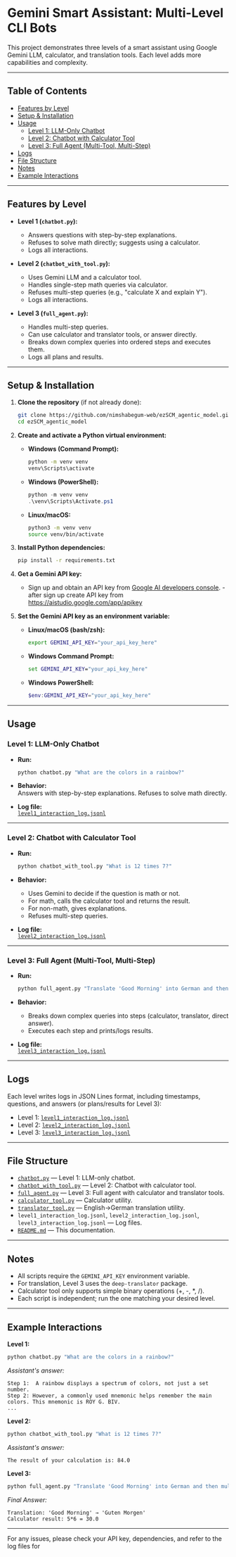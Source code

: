 # Gemini Smart Assistant: Multi-Level CLI Bots

This project demonstrates three levels of a smart assistant using Google Gemini LLM, calculator, and translation tools. Each level adds more capabilities and complexity.

---

## Table of Contents

- [Features by Level](#features-by-level)
- [Setup & Installation](#setup--installation)
- [Usage](#usage)
  - [Level 1: LLM-Only Chatbot](#level-1-llm-only-chatbot)
  - [Level 2: Chatbot with Calculator Tool](#level-2-chatbot-with-calculator-tool)
  - [Level 3: Full Agent (Multi-Tool, Multi-Step)](#level-3-full-agent-multi-tool-multi-step)
- [Logs](#logs)
- [File Structure](#file-structure)
- [Notes](#notes)
- [Example Interactions](#example-interactions)

---

## Features by Level

- **Level 1 (`chatbot.py`):**  
  - Answers questions with step-by-step explanations.
  - Refuses to solve math directly; suggests using a calculator.
  - Logs all interactions.

- **Level 2 (`chatbot_with_tool.py`):**  
  - Uses Gemini LLM and a calculator tool.
  - Handles single-step math queries via calculator.
  - Refuses multi-step queries (e.g., "calculate X and explain Y").
  - Logs all interactions.

- **Level 3 (`full_agent.py`):**  
  - Handles multi-step queries.
  - Can use calculator and translator tools, or answer directly.
  - Breaks down complex queries into ordered steps and executes them.
  - Logs all plans and results.

---

## Setup & Installation

1. **Clone the repository** (if not already done):

   ```sh
   git clone https://github.com/nimshabegum-web/ezSCM_agentic_model.git
   cd ezSCM_agentic_model
   ```

2. **Create and activate a Python virtual environment:**

   - **Windows (Command Prompt):**
     ```cmd
     python -m venv venv
     venv\Scripts\activate
     ```
   - **Windows (PowerShell):**
     ```powershell
     python -m venv venv
     .\venv\Scripts\Activate.ps1
     ```
   - **Linux/macOS:**
     ```sh
     python3 -m venv venv
     source venv/bin/activate
     ```

3. **Install Python dependencies:**

   ```sh
   pip install -r requirements.txt
   ```

4. **Get a Gemini API key:**

   - Sign up and obtain an API key from [Google AI developers console](https://ai.google.com/).
   -after sign up create API key from https://aistudio.google.com/app/apikey

5. **Set the Gemini API key as an environment variable:**

   - **Linux/macOS (bash/zsh):**
     ```sh
     export GEMINI_API_KEY="your_api_key_here"
     ```
   - **Windows Command Prompt:**
     ```cmd
     set GEMINI_API_KEY="your_api_key_here"
     ```
   - **Windows PowerShell:**
     ```powershell
     $env:GEMINI_API_KEY="your_api_key_here"
     ```

---

## Usage

### Level 1: LLM-Only Chatbot

- **Run:**
  ```sh
  python chatbot.py "What are the colors in a rainbow?"
  ```

- **Behavior:**  
  Answers with step-by-step explanations. Refuses to solve math directly.

- **Log file:**  
  [`level1_interaction_log.jsonl`](level1_interaction_log.jsonl)

---

### Level 2: Chatbot with Calculator Tool

- **Run:**
  ```sh
  python chatbot_with_tool.py "What is 12 times 7?"
  ```

- **Behavior:**  
  - Uses Gemini to decide if the question is math or not.
  - For math, calls the calculator tool and returns the result.
  - For non-math, gives explanations.
  - Refuses multi-step queries.

- **Log file:**  
  [`level2_interaction_log.jsonl`](level2_interaction_log.jsonl)

---

### Level 3: Full Agent (Multi-Tool, Multi-Step)

- **Run:**
  ```sh
  python full_agent.py "Translate 'Good Morning' into German and then multiply 5 and 6."
  ```

- **Behavior:**  
  - Breaks down complex queries into steps (calculator, translator, direct answer).
  - Executes each step and prints/logs results.

- **Log file:**  
  [`level3_interaction_log.jsonl`](level3_interaction_log.jsonl)

---

## Logs

Each level writes logs in JSON Lines format, including timestamps, questions, and answers (or plans/results for Level 3):

- Level 1: [`level1_interaction_log.jsonl`](level1_interaction_log.jsonl)
- Level 2: [`level2_interaction_log.jsonl`](level2_interaction_log.jsonl)
- Level 3: [`level3_interaction_log.jsonl`](level3_interaction_log.jsonl)

---

## File Structure

- [`chatbot.py`](chatbot.py) — Level 1: LLM-only chatbot.
- [`chatbot_with_tool.py`](chatbot_with_tool.py) — Level 2: Chatbot with calculator tool.
- [`full_agent.py`](full_agent.py) — Level 3: Full agent with calculator and translator tools.
- [`calculator_tool.py`](calculator_tool.py) — Calculator utility.
- [`translator_tool.py`](translator_tool.py) — English→German translation utility.
- `level1_interaction_log.jsonl`, `level2_interaction_log.jsonl`, `level3_interaction_log.jsonl` — Log files.
- [`README.md`](README.md) — This documentation.

---

## Notes

- All scripts require the `GEMINI_API_KEY` environment variable.
- For translation, Level 3 uses the `deep-translator` package.
- Calculator tool only supports simple binary operations (+, -, *, /).
- Each script is independent; run the one matching your desired level.

---

## Example Interactions

**Level 1:**
```sh
python chatbot.py "What are the colors in a rainbow?"
```
*Assistant's answer:*
```
Step 1:  A rainbow displays a spectrum of colors, not just a set number.
Step 2: However, a commonly used mnemonic helps remember the main colors. This mnemonic is ROY G. BIV.
...
```

**Level 2:**
```sh
python chatbot_with_tool.py "What is 12 times 7?"
```
*Assistant's answer:*
```
The result of your calculation is: 84.0
```

**Level 3:**
```sh
python full_agent.py "Translate 'Good Morning' into German and then multiply 5 and 6."
```
*Final Answer:*
```
Translation: 'Good Morning' → 'Guten Morgen'
Calculator result: 5*6 = 30.0
```

---

For any issues, please check your API key, dependencies, and refer to the log files for
